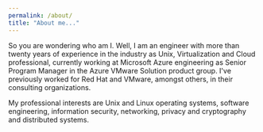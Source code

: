 ```yaml
---
permalink: /about/
title: "About me..."
---
```


So you are wondering who am I. Well, I am an engineer with more than twenty years of experience in the industry as Unix, Virtualization and Cloud professional, currently working at Microsoft Azure engineering as Senior Program Manager in the Azure VMware Solution product group. I've previously worked for Red Hat and VMware, amongst others, in their consulting organizations.

My professional interests are Unix and Linux operating systems, software engineering, information security, networking, privacy and cryptography and distributed systems.